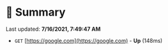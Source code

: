 # 📖 Summary
Last updated: **7/16/2021, 7:49:47 AM**

- `GET` [https://google.com](https://google.com) - **Up** (148ms)
